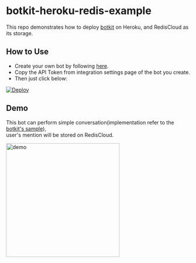 # botkit-heroku-redis-example
This repo demonstrates how to deploy [botkit](https://github.com/howdyai/botkit) on Heroku, and RedisCloud as its storage.

## How to Use

- Create your own bot by following [here](https://slack.com/apps/A0F7XDU93-hubot).
- Copy the API Token from integration settings page of the bot you create.
- Then just click below:

[![Deploy](https://www.herokucdn.com/deploy/button.svg)](https://heroku.com/deploy)

## Demo
This bot can perform simple conversation(implementation refer to the [botkit's sample](https://github.com/howdyai/botkit/blob/master/bot.js)),  
user's mention will be stored on RedisCloud.

<img width="310" alt="demo" src="https://cloud.githubusercontent.com/assets/264370/12226787/c34bded6-b864-11e5-8123-43141b85cd78.png">

